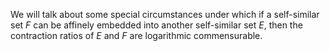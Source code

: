 We will talk about some special circumstances under which if a self-similar set $F$ can be affinely embedded into another self-similar set $E$, then the contraction ratios of $E$ and $F$ are logarithmic commensurable.